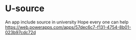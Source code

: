 # U-source
An app include source in university
Hope every one can help
https://web.powerapps.com/apps/57dec6c7-f131-4754-8b01-023b97cdc72d
